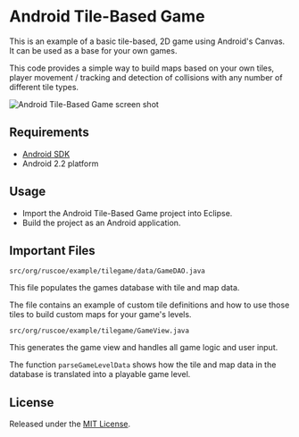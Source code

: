 # Android Tile-Based Game

This is an example of a basic tile-based, 2D game using Android's Canvas. It can be used as a base for your own games.

This code provides a simple way to build maps based on your own tiles, player movement / tracking and detection of collisions with any number of different tile types.

![Android Tile-Based Game screen shot](http://ruscoe.org/assets/images/projects/software/android-tile-game.png)

## Requirements

* [Android SDK](http://developer.android.com/sdk/index.html)
* Android 2.2 platform

## Usage

* Import the Android Tile-Based Game project into Eclipse.
* Build the project as an Android application.

## Important Files

```
src/org/ruscoe/example/tilegame/data/GameDAO.java
```

This file populates the games database with tile and map data.

The file contains an example of custom tile definitions and how to use those tiles to build custom maps for your game's levels.

```
src/org/ruscoe/example/tilegame/GameView.java
```

This generates the game view and handles all game logic and user input.

The function ```parseGameLevelData``` shows how the tile and map data in the database is translated into a playable game level.

## License

Released under the [MIT License](http://www.opensource.org/licenses/mit-license.php).
